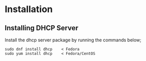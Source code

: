 # Installation



## Installing DHCP Server

Install the dhcp server package by running the commands below;

```
sudo dnf install dhcp    < Fedora
sudo yum install dhcp    < Fedora/CentOS
```